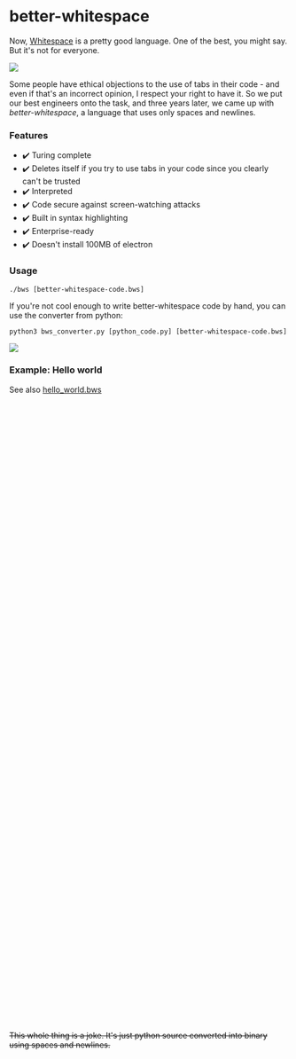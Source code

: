 # better-whitespace

Now, [Whitespace](https://esolangs.org/wiki/Whitespace) is a pretty good language. One of the best, you might say. But it's not for everyone.

![](https://i.ibb.co/3STphHb/image.png)

Some people have ethical objections to the use of tabs in their code - and even if that's an incorrect opinion, I respect your right to have it. So we put our best engineers onto the task, and three years later, we came up with _better-whitespace_, a language that uses only spaces and newlines.

### Features

- ✔️ Turing complete
- ✔️ Deletes itself if you try to use tabs in your code since you clearly can't be trusted
- ✔️ Interpreted
- ✔️ Code secure against screen-watching attacks
- ✔️ Built in syntax highlighting
- ✔️ Enterprise-ready
- ✔️ Doesn't install 100MB of electron

### Usage
```
./bws [better-whitespace-code.bws]
```

If you're not cool enough to write better-whitespace code by hand, you can use the converter from python:

```
python3 bws_converter.py [python_code.py] [better-whitespace-code.bws]
```

![](https://i.ibb.co/HV3CJmh/image.png)

### Example: Hello world

See also [hello_world.bws](https://i.ibb.co/HV3CJmh/image.png)

```




⠀ 
  


 
  
 

  


 

   
 


    
 
  


  
     
 

 
 
  

   

 

   

 

 



 

      
  


 


 



 

  
  


   

 

   
  

 


  
  
  
 
  
  ```

~~This whole thing is a joke. It's just python source converted into binary using spaces and newlines.~~
